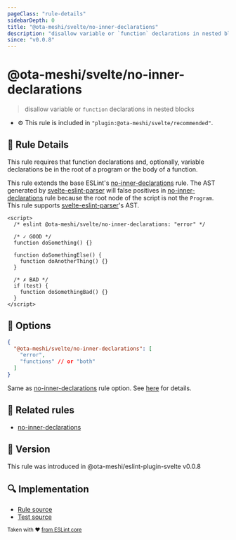 ```yaml
---
pageClass: "rule-details"
sidebarDepth: 0
title: "@ota-meshi/svelte/no-inner-declarations"
description: "disallow variable or `function` declarations in nested blocks"
since: "v0.0.8"
---
```


# @ota-meshi/svelte/no-inner-declarations

> disallow variable or `function` declarations in nested blocks

- :gear: This rule is included in `"plugin:@ota-meshi/svelte/recommended"`.

## :book: Rule Details

This rule requires that function declarations and, optionally, variable declarations be in the root of a program or the body of a function.

This rule extends the base ESLint's [no-inner-declarations] rule. The AST generated by [svelte-eslint-parser] will false positives in [no-inner-declarations] rule because the root node of the script is not the `Program`.  
This rule supports [svelte-eslint-parser]'s AST.

[svelte-eslint-parser]: https://github.com/ota-meshi/svelte-eslint-parser

<ESLintCodeBlock>

<!--eslint-skip-->

```svelte
<script>
  /* eslint @ota-meshi/svelte/no-inner-declarations: "error" */

  /* ✓ GOOD */
  function doSomething() {}

  function doSomethingElse() {
    function doAnotherThing() {}
  }

  /* ✗ BAD */
  if (test) {
    function doSomethingBad() {}
  }
</script>
```

</ESLintCodeBlock>

## :wrench: Options

```json
{
  "@ota-meshi/svelte/no-inner-declarations": [
    "error",
    "functions" // or "both"
  ]
}
```

Same as [no-inner-declarations] rule option. See [here](https://eslint.org/docs/rules/no-inner-declarations#options) for details.

## :couple: Related rules

- [no-inner-declarations]

[no-inner-declarations]: https://eslint.org/docs/rules/no-inner-declarations

## :rocket: Version

This rule was introduced in @ota-meshi/eslint-plugin-svelte v0.0.8

## :mag: Implementation

- [Rule source](https://github.com/ota-meshi/eslint-plugin-svelte/blob/main/src/rules/no-inner-declarations.ts)
- [Test source](https://github.com/ota-meshi/eslint-plugin-svelte/blob/main/tests/src/rules/no-inner-declarations.ts)

<sup>Taken with ❤️ [from ESLint core](https://eslint.org/docs/rules/no-inner-declarations)</sup>
